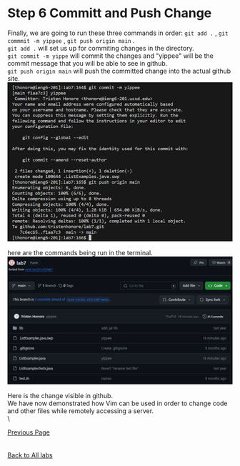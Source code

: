 # Step 6 Committ and Push Change
Finally, we are going to run these three commands in order: `git add .` , `git commmit -m yippee` , `git push origin main` .  
`git add .` will set us up for commiting changes in the directory.  
`git commit -m yippe` will commit the changes and "yippee" will be the commit message that you will be able to see in github.  
`git push origin main` will push the committed change into the actual github site.
\
![](lab4_6thpg.png)  
  
here are the commands being run in the terminal.  
![](lab4_6thpg2.png)  

Here is the change visible in github.  
We have now demonstrated how Vim can be used in order to change code and other files while remotely accessing a server. 
\
\

[Previous Page](lab4_6thPG.md)  
\
\
[Back to All labs](index.md)
